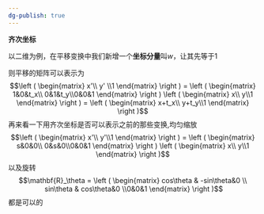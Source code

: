 ```yaml
---
dg-publish: true
---
```

**齐次坐标**

以二维为例，在平移变换中我们新增一个**坐标分量**叫$w$，让其先等于$1$

则平移的矩阵可以表示为$$\left ( \begin{matrix} x'\\ y' \\1 \end{matrix} \right ) = \left ( \begin{matrix} 1&0&t_x\\ 0&1&t_y\\0&0&1 \end{matrix} \right ) \left ( \begin{matrix} x\\ y\\1 \end{matrix} \right ) = \left ( \begin{matrix} x+t_x\\ y+t_y\\1 \end{matrix} \right )$$再来看一下用齐次坐标是否可以表示之前的那些变换,均匀缩放$$\left ( \begin{matrix} x'\\ y'\\1 \end{matrix} \right ) = \left ( \begin{matrix} s&0&0\\ 0&s&0\\0&0&1 \end{matrix} \right ) \left ( \begin{matrix} x\\ y\\1 \end{matrix} \right )$$以及旋转$$\mathbf{R}_\theta = \left ( \begin{matrix} cos\theta & -sin\theta&0 \\  sin\theta & cos\theta&0 \\0&0&1 \end{matrix} \right )$$都是可以的